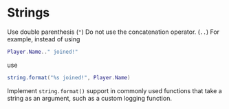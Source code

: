 # Strings
Use double parenthesis (``"``)
Do not use the concatenation operator. (``..``) For example, instead of using
```lua
Player.Name.." joined!"
```
use 
```lua
string.format("%s joined!", Player.Name)
```  

Implement ``string.format()`` support in commonly used functions that take a string as an argument, such as a custom logging function.